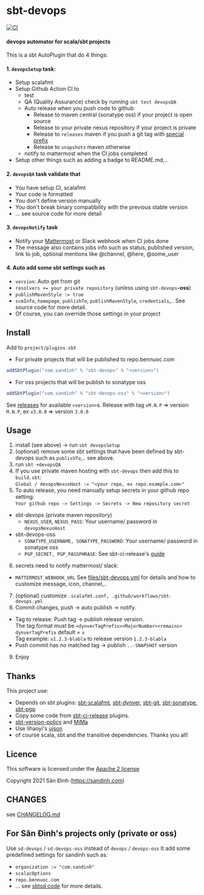 # sbt-devops

[![CI](https://github.com/ohze/sbt-devops/actions/workflows/sbt-devops.yml/badge.svg)](https://github.com/ohze/sbt-devops/actions/workflows/sbt-devops.yml)

#### devops automator for scala/sbt projects
This is a sbt AutoPlugin that do 4 things:

#### 1. `devopsSetup` task:
+ Setup scalafmt
+ Setup Github Action CI to
  - test
  - QA (Quality Assurance) check by running `sbt test devopsQA`
  - Auto release when you push code to github
    * Release to maven central (sonatype oss) if your project is open source
    * Release to your private nexus repository if your project is private
    * Release to `releases` maven if you push a git tag with [special prefix](#Tag-to-release)
    * Release to `snapshots` maven otherwise
  - notify to mattermost when the CI jobs completed
+ Setup other things such as adding a badge to README.md,..

#### 2. `devopsQA` task validate that
+ You have setup CI, scalafmt
+ Your code is formatted
+ You don't define version manually
+ You don't break binary compatibility with the previous stable version
+ ... see source code for more detail

#### 3. `devopsNotify` task
+ Notify your [Mattermost](https://mattermost.com/) or Slack webhook when CI jobs done
+ The message also contains jobs info such as status, published version, link to job,
  optional mentions like @channel, @here, @some_user

#### 4. Auto add some sbt settings such as
+ `version`: Auto get from git
+ `resolvers += your private repository` (unless using `sbt-devops`**-oss**)
+ `publishMavenStyle := true`
+ `scmInfo`, `homepage`, `publishTo`, `publishMavenStyle`, `credentials`,..
  See source code for more detail.
+ Of course, you can override those settings in your project

## Install
Add to `project/plugins.sbt`
+ For private projects that will be published to repo.bennuoc.com
```sbt
addSbtPlugin("com.sandinh" % "sbt-devops" % "<version>")
```
+ For oss projects that will be publish to sonatype oss
```sbt
addSbtPlugin("com.sandinh" % "sbt-devops-oss" % "<version>")
```
See [releases](https://github.com/ohze/sbt-devops/releases) for available `<version>`s.
Release with tag `vM.N.P` => version `M.N.P`, ex `v3.0.0` => version `3.0.0`

## Usage
1. install (see above) -> run `sbt devopsSetup`
2. (optional) remove some sbt settings that have been defined by sbt-devops such as `publishTo`,.. see above.
3. run `sbt +devopsQA`
4. If you use private maven hosting with `sbt-devops` then add this to `build.sbt`:  
    `Global / devopsNexusHost := "<your repo, ex repo.example.com>"`
5. To auto release, you need manually setup secrets in your github repo setting:  
   `Your github repo -> Settings -> Secrets -> New repository secret`
+ sbt-devops (private maven repository)
  - `NEXUS_USER`, `NEXUS_PASS`: Your username/ password in `devopsNexusHost`
+ sbt-devops-oss
  - `SONATYPE_USERNAME, SONATYPE_PASSWORD`: Your username/ password in sonatype oss
  - `PGP_SECRET, PGP_PASSPHRASE`: See sbt-ci-release's [guide](https://github.com/olafurpg/sbt-ci-release#gpg)
6. secrets need to notify mattermost/ slack:
  - `MATTERMOST_WEBHOOK_URL`
  See [files/sbt-devops.yml](files/sbt-devops.yml) for details and how to customize message, icon, channel,..
7. (optional) customize `.scalafmt.conf, .github/workflows/sbt-devops.yml`
8. Commit changes, push -> auto publish -> notify.
+ <a id="Tag-to-release">Tag to release</a>: Push tag -> publish release version.  
  The tag format must be `<dynverTagPrefix><MajorNumber><remains>`  
  `dynverTagPrefix` default = `v`  
  Tag example: `v1.2.3-blabla` to release version `1.2.3-blabla`
+ Push commit has no matched tag -> publish `..-SNAPSHOT` version
9. Enjoy

## Thanks
This project use:
+ Depends on sbt plugins: [sbt-scalafmt](https://github.com/scalameta/sbt-scalafmt),
[sbt-dynver](https://github.com/dwijnand/sbt-dynver), [sbt-git](https://github.com/sbt/sbt-git),
[sbt-sonatype](https://github.com/xerial/sbt-sonatype), [sbt-pgp](https://github.com/sbt/sbt-pgp)
+ Copy some code from [sbt-ci-release](https://github.com/sbt/sbt-ci-release) plugins.
+ [sbt-version-policy](https://github.com/scalacenter/sbt-version-policy) and [MiMa](https://github.com/lightbend/mima)
+ Use lihaoyi's [ujson](https://github.com/com-lihaoyi/upickle)
+ of course scala, sbt and the transitive dependencies.
Thanks you all!

## Licence
This software is licensed under the [Apache 2 license](http://www.apache.org/licenses/LICENSE-2.0)

Copyright 2021 Sân Đình (https://sandinh.com)

## CHANGES
see [CHANGELOG.md](CHANGELOG.md)

## For Sân Đình's projects only (private or oss)
Use `sd-devops` / `sd-devops-oss` instead of `devops` / `devops-oss`
It add some predefined settings for sandinh such as:
+ `organization := "com.sandinh"`
+ `scalacOptions`
+ `repo.bennuoc.com`
+ ... see [sbtsd code](sd/src/main/scala/com/sandinh/sbtsd) for more details.
